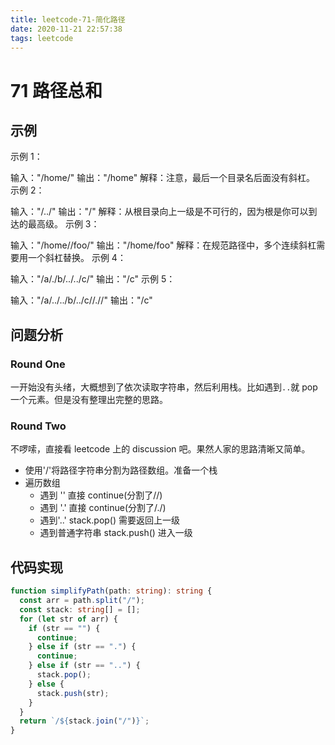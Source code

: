 ```yaml
---
title: leetcode-71-简化路径
date: 2020-11-21 22:57:38
tags: leetcode
---
```


# 71 路径总和

## 示例

示例 1：

输入："/home/"
输出："/home"
解释：注意，最后一个目录名后面没有斜杠。
示例 2：

输入："/../"
输出："/"
解释：从根目录向上一级是不可行的，因为根是你可以到达的最高级。
示例 3：

输入："/home//foo/"
输出："/home/foo"
解释：在规范路径中，多个连续斜杠需要用一个斜杠替换。
示例 4：

输入："/a/./b/../../c/"
输出："/c"
示例 5：

输入："/a/../../b/../c//.//"
输出："/c"

## 问题分析

### Round One

一开始没有头绪，大概想到了依次读取字符串，然后利用栈。比如遇到`..`就 pop 一个元素。但是没有整理出完整的思路。

### Round Two

不啰嗦，直接看 leetcode 上的 discussion 吧。果然人家的思路清晰又简单。

- 使用'/'将路径字符串分割为路径数组。准备一个栈
- 遍历数组
  - 遇到 '' 直接 continue(分割了//)
  - 遇到 '.' 直接 continue(分割了/./)
  - 遇到'..' stack.pop() 需要返回上一级
  - 遇到普通字符串 stack.push() 进入一级

## 代码实现

```typescript
function simplifyPath(path: string): string {
  const arr = path.split("/");
  const stack: string[] = [];
  for (let str of arr) {
    if (str == "") {
      continue;
    } else if (str == ".") {
      continue;
    } else if (str == "..") {
      stack.pop();
    } else {
      stack.push(str);
    }
  }
  return `/${stack.join("/")}`;
}
```
